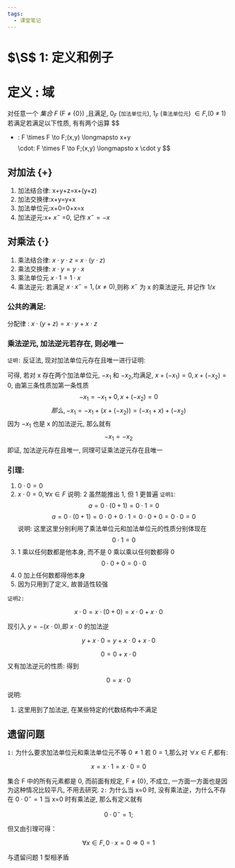 ```yaml
---
tags:
  - 课堂笔记
---
```

# $\S$ 1: 定义和例子

# 定义 : 域

对任意一个 $集合$ $F$ (F $\ne$ {0}) ,且满足, $0_{F}$ (`加法单位元`), $1_{F}$ (`乘法单位元`) $\in F$,(0 $\ne$ 1)若满足若满足以下性质, 有有两个运算 
$$
+ : F \times F \to F;(x,y) \longmapsto x+y
$$
$$
\cdot: F \times F \to F;(x,y) \longmapsto x \cdot y
$$

## 对加法 {+}
1. 加法结合律: x+y+z=x+(y+z)
2. 加法交换律:x+y=y+x
3. 加法单位元:x+0=0+x=x
4. 加法逆元:x+ $x^-$ =0, 记作 $x^-=-x$ 

## 对乘法 {$\cdot$}
1. 乘法结合律: $x\cdot y \cdot z$ = $x\cdot (y \cdot z)$
2. 乘法交换律: $x\cdot y=y \cdot x$
3. 乘法单位元 $x\cdot 1=1 \cdot x$
4. 乘法逆元: 若满足 $x\cdot x^-=1, (x\ne0)$,则称 $x^-$ 为 x 的乘法逆元, 并记作 $1/x$ 

### 公共的满足:
分配律 : $x\cdot (y+z)=x\cdot y+ x \cdot z$

### 乘法逆元, 加法逆元若存在, 则必唯一
`证明:` 反证法, 现对加法单位元存在且唯一进行证明:

可得, 若对 x 存在两个加法单位元, $-x_1$ 和 $-x_2$,均满足, $x+(-x_1)=0,x+(-x_2)=0$, 由第三条性质加第一条性质
$$
-x_1=-x_1+0,x+(-x_2)=0
$$
$$
那么,-x_1=-x_1+(x+(-x_2))=(-x_1+x)+(-x_2)
$$
因为 $-x_1$ 也是 x 的加法逆元, 那么就有
$$
-x_1=-x_2
$$
即证, 加法逆元存在且唯一, 同理可证乘法逆元存在且唯一

### 引理:
1. $0\cdot0=0$
2. $x\cdot0=0,\forall x\in F$
说明: 2 虽然能推出 1, 但 1 更普遍
`证明1`: 
$$
a=0\cdot(0+1)=0\cdot1=0
$$
$$
a=0\cdot(0+1)=0\cdot0+0\cdot1=0\cdot0+0=0\cdot0=0
$$
说明: 这里这里分别利用了乘法单位元和加法单位元的性质分别体现在
$$
0\cdot1=0
$$
1. 1 乘以任何数都是他本身, 而不是 0 乘以乘以任何数都得 0
$$
0\cdot0+0=0\cdot0
$$
2. 0 加上任何数都得他本身
3. 因为只用到了定义, 故普适性较强

`证明2:`

$$
x\cdot0=x\cdot(0+0)=x\cdot 0+x\cdot0
$$

现引入 $y=-(x\cdot0)$,即 $x\cdot 0$ 的加法逆

$$
y+x\cdot0=y+x\cdot0+x\cdot0
$$

$$
0=0+x\cdot0
$$ 
又有加法逆元的性质: 得到

$$
0=x\cdot0
$$

说明:
1. 这里用到了加法逆, 在某些特定的代数结构中不满足

## 遗留问题
`1:` 为什么要求加法单位元和乘法单位元不等 $0\ne1$
若 $0=1$,那么对 $\forall x \in F$,都有:

$$
x=x\cdot 1=x\cdot0=0
$$

集合 F 中的所有元素都是 0, 而前面有规定, F $\ne$ {0}, 不成立, 一方面一方面也是因为这种情况比较平凡, 不用去研究.
`2:` 为什么当 x=0 时, 没有乘法逆，为什么不存在 $0\cdot 0^-=1$
当 x=0 时有乘法逆, 那么有定义就有

$$
0\cdot0^-=1;
$$ 

但又由引理可得：

$$
\forall x \in F,0\cdot x=0 \Longrightarrow  0=1
$$ 

与遗留问题 1 型相矛盾
